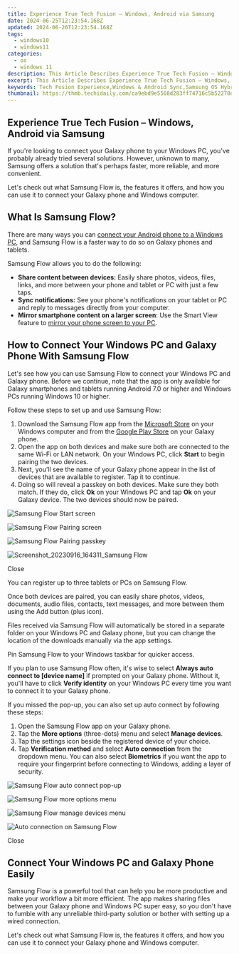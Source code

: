 ```yaml
---
title: Experience True Tech Fusion – Windows, Android via Samsung
date: 2024-06-25T12:23:54.168Z
updated: 2024-06-26T12:23:54.168Z
tags:
  - windows10
  - windows11
categories:
  - os
  - windows 11
description: This Article Describes Experience True Tech Fusion – Windows, Android via Samsung
excerpt: This Article Describes Experience True Tech Fusion – Windows, Android via Samsung
keywords: Tech Fusion Experience,Windows & Android Sync,Samsung OS Hybrid,Cross-Platform Synergy,Integrated Devices Win-Android,Samsung Mobile Tech,Dual OS Seamless Blend
thumbnail: https://thmb.techidaily.com/ca9ebd9e5568d283ff74716c5b52278ddfb01bff412fbb14fb93882fc8d1dc09.jpg
---
```


## Experience True Tech Fusion – Windows, Android via Samsung

 If you're looking to connect your Galaxy phone to your Windows PC, you've probably already tried several solutions. However, unknown to many, Samsung offers a solution that's perhaps faster, more reliable, and more convenient.

 Let's check out what Samsung Flow is, the features it offers, and how you can use it to connect your Galaxy phone and Windows computer.

## What Is Samsung Flow?

 There are many ways you can [connect your Android phone to a Windows PC](https://www.makeuseof.com/windows-phone-link-guide/), and Samsung Flow is a faster way to do so on Galaxy phones and tablets.

 Samsung Flow allows you to do the following:

* **Share content between devices:** Easily share photos, videos, files, links, and more between your phone and tablet or PC with just a few taps.
* **Sync notifications:** See your phone's notifications on your tablet or PC and reply to messages directly from your computer.
* **Mirror smartphone content on a larger screen**: Use the Smart View feature to [mirror your phone screen to your PC](https://www.makeuseof.com/tag/mirror-android-screen-pc-mac-without-root/).

## How to Connect Your Windows PC and Galaxy Phone With Samsung Flow

 Let's see how you can use Samsung Flow to connect your Windows PC and Galaxy phone. Before we continue, note that the app is only available for Galaxy smartphones and tablets running Android 7.0 or higher and Windows PCs running Windows 10 or higher.

 Follow these steps to set up and use Samsung Flow:

1. Download the Samsung Flow app from the [Microsoft Store](http://apps.microsoft.com/store/detail/samsung-flow/9NBLGGH5GB0M) on your Windows computer and from the [Google Play Store](https://www.anrdoezrs.net/links/7251228/type/dlg/sid/UUmuoUeUpU2029368/https://play.google.com/store/apps/details?id=com.samsung.android.galaxycontinuity) on your Galaxy phone.
2. Open the app on both devices and make sure both are connected to the same Wi-Fi or LAN network. On your Windows PC, click **Start** to begin pairing the two devices.
3. Next, you'll see the name of your Galaxy phone appear in the list of devices that are available to register. Tap it to continue.
4. Doing so will reveal a passkey on both devices. Make sure they both match. If they do, click **Ok** on your Windows PC and tap **Ok** on your Galaxy device. The two devices should now be paired.

![Samsung Flow Start screen](https://static1.makeuseofimages.com/wordpress/wp-content/uploads/2023/09/samsung-flow-start-screen.JPG)

![Samsung Flow Pairing screen](https://static1.makeuseofimages.com/wordpress/wp-content/uploads/2023/09/samsung-flow-pairing-screen.JPG)

![Samsung Flow Pairing passkey](https://static1.makeuseofimages.com/wordpress/wp-content/uploads/2023/09/samsung-flow-pairing-passkey.JPG)

![Screenshot_20230916_164311_Samsung Flow](https://static1.makeuseofimages.com/wordpress/wp-content/uploads/2023/09/screenshot_20230916_164311_samsung-flow.jpg)

Close

 You can register up to three tablets or PCs on Samsung Flow.

 Once both devices are paired, you can easily share photos, videos, documents, audio files, contacts, text messages, and more between them using the Add button (plus icon).

 Files received via Samsung Flow will automatically be stored in a separate folder on your Windows PC and Galaxy phone, but you can change the location of the downloads manually via the app settings.

 Pin Samsung Flow to your Windows taskbar for quicker access.

 If you plan to use Samsung Flow often, it's wise to select **Always auto connect to \[device name\]** if prompted on your Galaxy phone. Without it, you'll have to click **Verify identity** on your Windows PC every time you want to connect it to your Galaxy phone.

 If you missed the pop-up, you can also set up auto connect by following these steps:

1. Open the Samsung Flow app on your Galaxy phone.
2. Tap the **More options** (three-dots) menu and select **Manage devices**.
3. Tap the settings icon beside the registered device of your choice.
4. Tap **Verification method** and select **Auto connection** from the dropdown menu. You can also select **Biometrics** if you want the app to require your fingerprint before connecting to Windows, adding a layer of security.

![Samsung Flow auto connect pop-up](https://static1.makeuseofimages.com/wordpress/wp-content/uploads/2023/09/samsung-flow-auto-connect-pop-up.jpg)

![Samsung Flow more options menu](https://static1.makeuseofimages.com/wordpress/wp-content/uploads/2023/09/samsung-flow-more-options-menu.jpg)

![Samsung Flow manage devices menu](https://static1.makeuseofimages.com/wordpress/wp-content/uploads/2023/09/samsung-flow-manage-devices-menu.jpg)

![Auto connection on Samsung Flow](https://static1.makeuseofimages.com/wordpress/wp-content/uploads/2023/09/auto-connection-on-samsung-flow.jpg)

Close

## Connect Your Windows PC and Galaxy Phone Easily

 Samsung Flow is a powerful tool that can help you be more productive and make your workflow a bit more efficient. The app makes sharing files between your Galaxy phone and Windows PC super easy, so you don't have to fumble with any unreliable third-party solution or bother with setting up a wired connection.

 Let's check out what Samsung Flow is, the features it offers, and how you can use it to connect your Galaxy phone and Windows computer.



<ins class="adsbygoogle"
      style="display:block"
      data-ad-client="ca-pub-7571918770474297"
      data-ad-slot="8358498916"
      data-ad-format="auto"
      data-full-width-responsive="true"></ins>